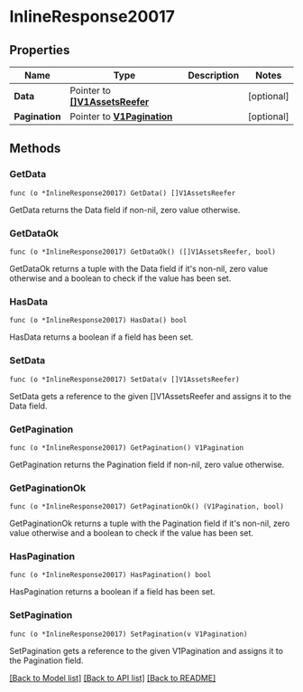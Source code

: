 # InlineResponse20017

## Properties

Name | Type | Description | Notes
------------ | ------------- | ------------- | -------------
**Data** | Pointer to [**[]V1AssetsReefer**](V1AssetsReefer.md) |  | [optional] 
**Pagination** | Pointer to [**V1Pagination**](V1Pagination.md) |  | [optional] 

## Methods

### GetData

`func (o *InlineResponse20017) GetData() []V1AssetsReefer`

GetData returns the Data field if non-nil, zero value otherwise.

### GetDataOk

`func (o *InlineResponse20017) GetDataOk() ([]V1AssetsReefer, bool)`

GetDataOk returns a tuple with the Data field if it's non-nil, zero value otherwise
and a boolean to check if the value has been set.

### HasData

`func (o *InlineResponse20017) HasData() bool`

HasData returns a boolean if a field has been set.

### SetData

`func (o *InlineResponse20017) SetData(v []V1AssetsReefer)`

SetData gets a reference to the given []V1AssetsReefer and assigns it to the Data field.

### GetPagination

`func (o *InlineResponse20017) GetPagination() V1Pagination`

GetPagination returns the Pagination field if non-nil, zero value otherwise.

### GetPaginationOk

`func (o *InlineResponse20017) GetPaginationOk() (V1Pagination, bool)`

GetPaginationOk returns a tuple with the Pagination field if it's non-nil, zero value otherwise
and a boolean to check if the value has been set.

### HasPagination

`func (o *InlineResponse20017) HasPagination() bool`

HasPagination returns a boolean if a field has been set.

### SetPagination

`func (o *InlineResponse20017) SetPagination(v V1Pagination)`

SetPagination gets a reference to the given V1Pagination and assigns it to the Pagination field.


[[Back to Model list]](../README.md#documentation-for-models) [[Back to API list]](../README.md#documentation-for-api-endpoints) [[Back to README]](../README.md)


